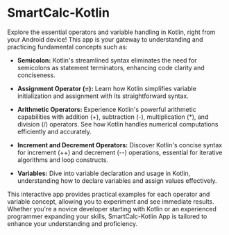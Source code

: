 # SmartCalc-Kotlin

Explore the essential operators and variable handling in Kotlin, right from your Android device! This app is your gateway to understanding and practicing fundamental concepts such as:

- **Semicolon:** Kotlin's streamlined syntax eliminates the need for semicolons as statement terminators, enhancing code clarity and conciseness.
  
- **Assignment Operator (=):** Learn how Kotlin simplifies variable initialization and assignment with its straightforward syntax.
  
- **Arithmetic Operators:** Experience Kotlin's powerful arithmetic capabilities with addition (+), subtraction (-), multiplication (*), and division (/) operators. See how Kotlin handles numerical computations efficiently and accurately.
  
- **Increment and Decrement Operators:** Discover Kotlin's concise syntax for increment (++) and decrement (--) operations, essential for iterative algorithms and loop constructs.
  
- **Variables:** Dive into variable declaration and usage in Kotlin, understanding how to declare variables and assign values effectively.

This interactive app provides practical examples for each operator and variable concept, allowing you to experiment and see immediate results. Whether you're a novice developer starting with Kotlin or an experienced programmer expanding your skills, SmartCalc-Kotlin App  is tailored to enhance your understanding and proficiency.

